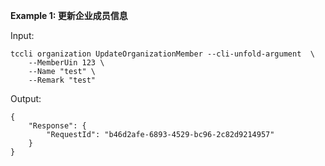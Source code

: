**Example 1: 更新企业成员信息**



Input: 

```
tccli organization UpdateOrganizationMember --cli-unfold-argument  \
    --MemberUin 123 \
    --Name "test" \
    --Remark "test"
```

Output: 
```
{
    "Response": {
        "RequestId": "b46d2afe-6893-4529-bc96-2c82d9214957"
    }
}
```

